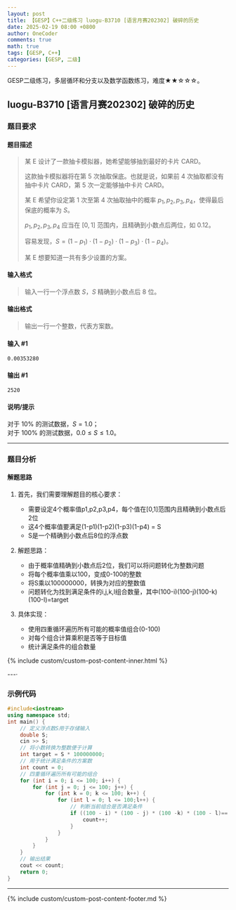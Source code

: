 ```yaml
---
layout: post
title: 【GESP】C++二级练习 luogu-B3710 [语言月赛202302] 破碎的历史
date: 2025-02-19 08:00 +0800
author: OneCoder
comments: true
math: true
tags: [GESP, C++]
categories: [GESP, 二级]
---
```

GESP二级练习，多层循环和分支以及数学函数练习，难度★★☆☆☆。

<!--more-->

## luogu-B3710 [语言月赛202302] 破碎的历史

### 题目要求

#### 题目描述

>某 E 设计了一款抽卡模拟器，她希望能够抽到最好的卡片 CARD。
>
>这款抽卡模拟器将在第 $5$ 次抽取保底。也就是说，如果前 $4$ 次抽取都没有抽中卡片 CARD，第 $5$ 次一定能够抽中卡片 CARD。
>
>某 E 希望你设定第 $1$ 次至第 $4$ 次抽取抽中的概率 $p_1,p_2,p_3,p_4$，使得最后保底的概率为 $S$。
>
>$p_1,p_2,p_3,p_4$ 应当在 $[0,1]$ 范围内，且精确到小数点后两位，如 $0.12$。
>
>容易发现，$S = (1-p_1)\cdot(1-p_2)\cdot(1-p_3)\cdot(1-p_4)$。
>
>某 E 想要知道一共有多少设置的方案。

#### 输入格式

>输入一行一个浮点数 $S$，$S$ 精确到小数点后 $8$ 位。

#### 输出格式

>输出一行一个整数，代表方案数。

#### 输入 #1

```console
0.00353280
```

#### 输出 #1

```console
2520
```

#### 说明/提示

对于 $10\%$ 的测试数据，$S = 1.0$；  
对于 $100\%$ 的测试数据，$0.0 \le S \le 1.0$。

---

### 题目分析

#### 解题思路

1. 首先，我们需要理解题目的核心要求：
   - 需要设定4个概率值p1,p2,p3,p4，每个值在[0,1]范围内且精确到小数点后2位
   - 这4个概率值要满足(1-p1)(1-p2)(1-p3)(1-p4) = S
   - S是一个精确到小数点后8位的浮点数

2. 解题思路：
   - 由于概率值精确到小数点后2位，我们可以将问题转化为整数问题
   - 将每个概率值乘以100，变成0-100的整数
   - 将S乘以100000000，转换为对应的整数值
   - 问题转化为找到满足条件的i,j,k,l组合数量，其中(100-i)(100-j)(100-k)(100-l)=target

3. 具体实现：
   - 使用四重循环遍历所有可能的概率值组合(0-100)
   - 对每个组合计算乘积是否等于目标值
   - 统计满足条件的组合数量

{% include custom/custom-post-content-inner.html %}

---·

### 示例代码

```cpp
#include<iostream>
using namespace std;
int main() {
    // 定义浮点数S用于存储输入
    double S;
    cin >> S;
    // 将小数转换为整数便于计算
    int target = S * 100000000;
    // 用于统计满足条件的方案数
    int count = 0;
    // 四重循环遍历所有可能的组合
    for (int i = 0; i <= 100; i++) {
        for (int j = 0; j <= 100; j++) {
            for (int k = 0; k <= 100; k++) {
                for (int l = 0; l <= 100;l++) {
                    // 判断当前组合是否满足条件
                    if ((100 - i) * (100 - j) * (100 -k) * (100 - l)== target) {
                        count++;
                    }
                }
            }
        }
    }
    // 输出结果
    cout << count;
    return 0;
}
```

---

{% include custom/custom-post-content-footer.md %}
